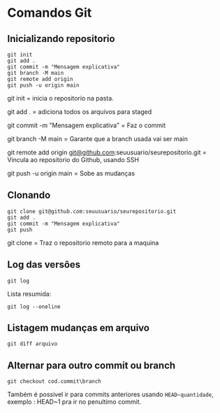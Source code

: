 # Comandos Git
## Inicializando repositorio
```
git init
git add .
git commit -m "Mensagem explicativa"
git branch -M main
git remote add origin 
git push -u origin main
```

git init = inicia o repositorio na pasta.

git add . = adiciona todos os arquivos para staged

git commit -m "Mensagem explicativa" = Faz o commit

git branch -M main  = Garante que a branch usada vai ser main

git remote add origin git@github.com:seuusuario/seurepositorio.git  = Vincula ao repositorio do Github, usando SSH

git push -u origin main = Sobe as mudanças

## Clonando
```
git clone git@github.com:seuusuario/seurepositorio.git
git add .
git commit -m "Mensagem explicativa"
git push
```

git clone = Traz o repositorio remoto para a maquina


## Log das versões
```
git log
``` 
Lista resumida:
```
git log --oneline
```

## Listagem mudanças em arquivo
```
git diff arquivo
```

## Alternar para outro commit ou branch
```
git checkout cod.commit\branch
```
Também é possivel ir para commits anteriores usando `HEAD~quantidade`, exemplo : HEAD~1 pra ir no penultimo commit.

